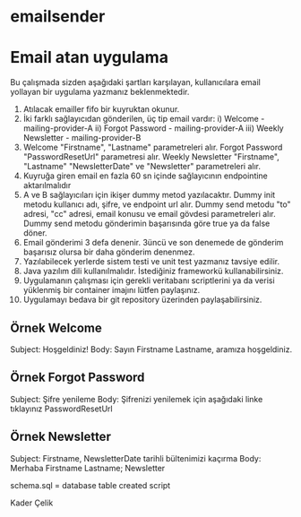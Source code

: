 # emailsender
Email atan uygulama
===================

Bu çalışmada sizden aşağıdaki şartları karşılayan, kullanıcılara email yollayan bir uygulama yazmanız beklenmektedir.

1. Atılacak emailler fifo bir kuyruktan okunur.
2. İki farklı sağlayıcıdan gönderilen, üç tip email vardır:
    i) Welcome - mailing-provider-A
    ii) Forgot Password - mailing-provider-A
    iii) Weekly Newsletter - mailing-provider-B
3. Welcome "Firstname", "Lastname" parametreleri alır. Forgot Password "PasswordResetUrl" parametresi alır. Weekly Newsletter "Firstname", "Lastname" "NewsletterDate" ve "Newsletter" parametreleri alır.
4. Kuyruğa giren  email en fazla 60 sn içinde sağlayıcının endpointine aktarılmalıdır
5. A ve B sağlayıcıları için ikişer dummy metod yazılacaktır. Dummy init metodu kullanıcı adı, şifre, ve endpoint url alır. Dummy send metodu "to" adresi, "cc" adresi, email konusu ve email gövdesi parametreleri alır. Dummy send metodu gönderimin başarısında göre true ya da false döner.
6. Email gönderimi 3 defa denenir. 3üncü ve son denemede de gönderim başarısız olursa bir daha gönderim denenmez.
7. Yazılabilecek yerlerde sistem testi ve unit test yazmanız tavsiye edilir.
8. Java yazılım dili kullanılmalıdır. İstediğiniz frameworkü kullanabilirsiniz. 
9. Uygulamanın çalışması için gerekli veritabanı scriptlerini ya da verisi yüklenmiş bir container imajını lütfen paylaşınız.
10. Uygulamayı bedava bir git repository üzerinden paylaşabilirsiniz.


Örnek Welcome
-------------
Subject: Hoşgeldiniz!
Body: Sayın Firstname Lastname, aramıza hoşgeldiniz.

Örnek Forgot Password
---------------------
Subject: Şifre yenileme
Body: Şifrenizi yenilemek için aşağıdaki linke tıklayınız
      PasswordResetUrl
      
Örnek Newsletter
----------------
Subject: Firstname, NewsletterDate tarihli bültenimizi kaçırma
Body: Merhaba Firstname Lastname;
      Newsletter
      
schema.sql = database table created script

Kader Çelik